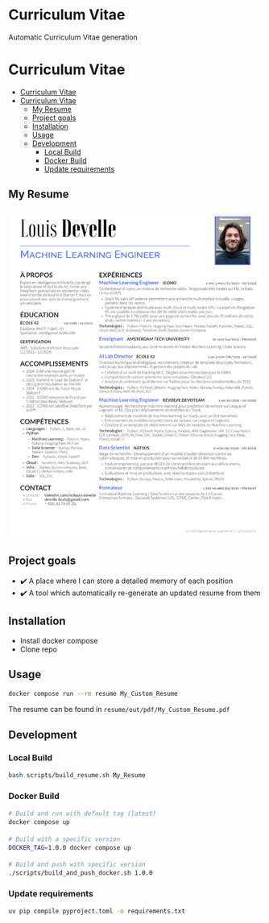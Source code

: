 # Curriculum Vitae

Automatic Curriculum Vitae generation
# Curriculum Vitae

- [Curriculum Vitae](#curriculum-vitae)
- [Curriculum Vitae](#curriculum-vitae-1)
	- [My Resume](#my-resume)
	- [Project goals](#project-goals)
	- [Installation](#installation)
	- [Usage](#usage)
	- [Development](#development)
		- [Local Build](#local-build)
		- [Docker Build](#docker-build)
		- [Update requirements](#update-requirements)

## My Resume

![CV Louis DEVELLE](resume/out/latest.png)

## Project goals

 - ✔️ A place where I can store a detailed memory of each position
 - ✔️ A tool which automatically re-generate an updated resume from them
 <!-- - 🚧 A tool which helps me to tailor my resume for a given position
   - Changing the accroche
   - Selecting which positions to display
   - For a position, selecting individual elements to display from :
     - accomplishments
     - responsibilities
     - technologies -->

## Installation

- Install docker compose
- Clone repo

## Usage

```sh
docker compose run --rm resume My_Custom_Resume
```

The resume can be found in `resume/out/pdf/My_Custom_Resume.pdf`


## Development

### Local Build
```sh
bash scripts/build_resume.sh My_Resume
```

### Docker Build
```sh
# Build and run with default tag (latest)
docker compose up

# Build with a specific version
DOCKER_TAG=1.0.0 docker compose up

# Build and push with specific version
./scripts/build_and_push_docker.sh 1.0.0
```

### Update requirements
```sh
uv pip compile pyproject.toml -o requirements.txt
```
